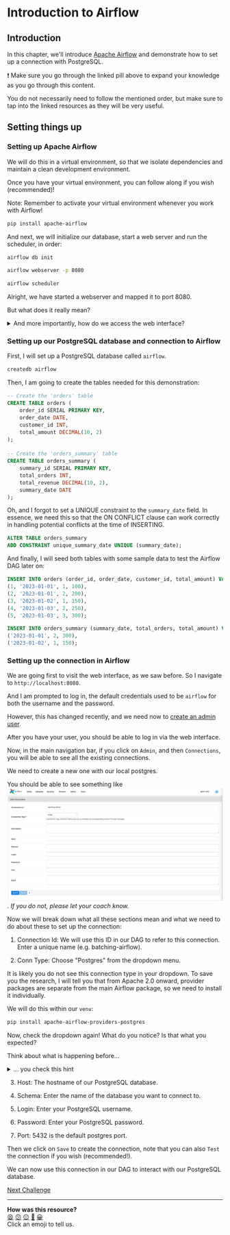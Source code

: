 # Introduction to Airflow

## Introduction

In this chapter, we'll introduce [Apache Airflow](../pills/batching_and_apache_airflow.md) and demonstrate how to set up a connection with PostgreSQL.

:heavy_exclamation_mark: Make sure you go through the linked pill above to
expand your knowledge as you go through this content.

You do not necessarily need to follow the mentioned order, but make sure to tap
into the linked resources as they will be very useful.


## Setting things up

### Setting up Apache Airflow

We will do this in a virtual environment, so that we isolate dependencies and
maintain a clean development environment.

Once you have your virtual environment, you can follow along if you wish
(recommended)!

Note: Remember to activate your virtual environment whenever you work with
Airflow!

```bash
pip install apache-airflow
```

And next, we will initialize our database, start a web server and run the
scheduler, in order:

```bash
airflow db init
```

```bash
airflow webserver -p 8080
```

```bash
airflow scheduler
```

Alright, we have started a webserver and mapped it to port 8080.

But what does it really mean?

<details>
  <summary>And more importantly, how do we access the web interface?</summary>

  What the `airflow webserver -p 8080` command really does is to start a server locally and then it maps it to port 8080 on your localhost, meaning you can access its interface from your machine on port 8080.

  Open the browser and navigate to `http://localhost:8080`
</details>


### Setting up our PostgreSQL database and connection to Airflow

First, I will set up a PostgreSQL database called `airflow`.

```bash
createdb airflow
```

Then, I am going to create the tables needed for this demonstration:

```sql
-- Create the 'orders' table
CREATE TABLE orders (
    order_id SERIAL PRIMARY KEY,
    order_date DATE,
    customer_id INT,
    total_amount DECIMAL(10, 2)
);

-- Create the 'orders_summary' table
CREATE TABLE orders_summary (
    summary_id SERIAL PRIMARY KEY,
    total_orders INT,
    total_revenue DECIMAL(10, 2),
    summary_date DATE
);
```

Oh, and I forgot to set a UNIQUE constraint to the `summary_date` field. In
essence, we need this so that the ON CONFLICT clause can work correctly in
handling potential conflicts at the time of INSERTING.

```sql
ALTER TABLE orders_summary
ADD CONSTRAINT unique_summary_date UNIQUE (summary_date);
```

<!-- OMITTED -->

And finally, I will seed both tables with some sample data to test the Airflow
DAG later on:

```sql
INSERT INTO orders (order_id, order_date, customer_id, total_amount) VALUES
(1, '2023-01-01', 1, 100),
(2, '2023-01-01', 2, 200),
(3, '2023-01-02', 1, 150),
(4, '2023-01-03', 2, 250),
(5, '2023-01-03', 3, 300);
```

```sql
INSERT INTO orders_summary (summary_date, total_orders, total_amount) VALUES
('2023-01-01', 2, 300),
('2023-01-02', 1, 150);
```

### Setting up the connection in Airflow

We are going first to visit the web interface, as we saw before. So I navigate
to `http://localhost:8080`.

And I am prompted to log in, the default credentials used to be `airflow` for
both the username and the password.

However, this has changed recently, and we
need now to [create an admin user](https://airflow.apache.org/docs/apache-airflow/stable/administration-and-deployment/security/webserver.html#web-authentication).


After you have your user, you should be able to log in via the web interface.

Now, in the main navigation bar, if you click on `Admin`, and then
`Connections`, you will be able to see all the existing connections.

We need to create a new one with our local postgres.

You should be able to see something like ![Airflow New Connection](../assets//airflow-connection-setup.png).
_If you do not, please let your coach know._


Now we will break down what all these sections mean and what we need to do about
these to set up the connection:
1. Connection Id: We will use this ID in our DAG to refer to this connection. Enter a unique name (e.g. batching-airflow).

2. Conn Type: Choose "Postgres" from the dropdown menu.

It is likely you do not see this connection type in your dropdown. To save you
the research, I will tell you that from Apache 2.0 onward, provider packages are
separate from the main Airflow package, so we need to install it individually.

We will do this within our `venv`:
```bash
pip install apache-airflow-providers-postgres
```

Now, check the dropdown again! What do you notice? Is that what you expected?

Think about what is happening before...

<details>
  <summary>... you check this hint</summary>

  Our webserver was already started, and it won't pick this change (new provider
  added) automatically, so we need to restart it!
</details>

3. Host: The hostname of our PostgreSQL database.

4. Schema: Enter the name of the database you want to connect to.

5. Login: Enter your PostgreSQL username.

6. Password: Enter your PostgreSQL password.

7. Port: 5432 is the default postgres port.

Then we click on `Save` to create the connection, note that you can also `Test`
the connection if you wish (recommended!).

We can now use this connection in our DAG to interact with our PostgreSQL
database.


[Next Challenge](02_your_first_dag_in_airflow_bite.md)

<!-- BEGIN GENERATED SECTION DO NOT EDIT -->

---

**How was this resource?**  
[😫](https://airtable.com/shrUJ3t7KLMqVRFKR?prefill_Repository=makersacademy%2Fbatch-processing&prefill_File=batching_bites%2F01_introduction_to_airflow_bite.md&prefill_Sentiment=😫) [😕](https://airtable.com/shrUJ3t7KLMqVRFKR?prefill_Repository=makersacademy%2Fbatch-processing&prefill_File=batching_bites%2F01_introduction_to_airflow_bite.md&prefill_Sentiment=😕) [😐](https://airtable.com/shrUJ3t7KLMqVRFKR?prefill_Repository=makersacademy%2Fbatch-processing&prefill_File=batching_bites%2F01_introduction_to_airflow_bite.md&prefill_Sentiment=😐) [🙂](https://airtable.com/shrUJ3t7KLMqVRFKR?prefill_Repository=makersacademy%2Fbatch-processing&prefill_File=batching_bites%2F01_introduction_to_airflow_bite.md&prefill_Sentiment=🙂) [😀](https://airtable.com/shrUJ3t7KLMqVRFKR?prefill_Repository=makersacademy%2Fbatch-processing&prefill_File=batching_bites%2F01_introduction_to_airflow_bite.md&prefill_Sentiment=😀)  
Click an emoji to tell us.

<!-- END GENERATED SECTION DO NOT EDIT -->

